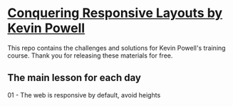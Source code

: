 # [Conquering Responsive Layouts by Kevin Powell](https://courses.kevinpowell.co/courses/conquering-responsive-layouts)

This repo contains the challenges and solutions for Kevin Powell's training course. Thank you for releasing these materials for free.

## The main lesson for each day
01 - The web is responsive by default, avoid heights

